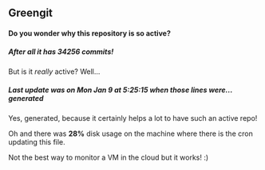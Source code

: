 ## Greengit

#### Do you wonder why this repository is so active?

##### After all it has 34256 commits!

But is it *really* active? Well...

##### Last update was on Mon Jan 9 at 5:25:15 when those lines were... generated

Yes, generated, because it certainly helps a lot to have such an active repo!

Oh and there was **28%** disk usage on the machine
where there is the cron updating this file.

Not the best way to monitor a VM in the cloud but it works! :)
